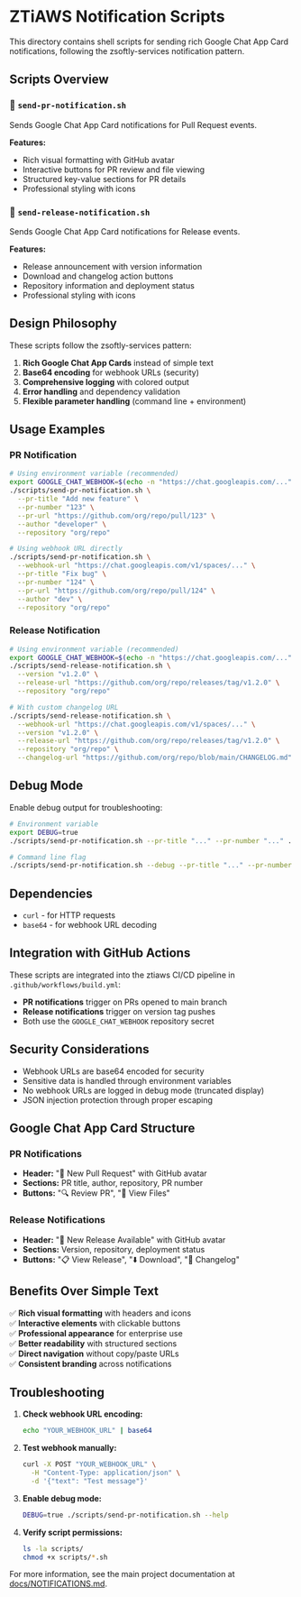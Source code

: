 # ZTiAWS Notification Scripts

This directory contains shell scripts for sending rich Google Chat App Card notifications, following the zsoftly-services notification pattern.

## Scripts Overview

### 📝 `send-pr-notification.sh`
Sends Google Chat App Card notifications for Pull Request events.

**Features:**
- Rich visual formatting with GitHub avatar
- Interactive buttons for PR review and file viewing
- Structured key-value sections for PR details
- Professional styling with icons

### 🚀 `send-release-notification.sh`
Sends Google Chat App Card notifications for Release events.

**Features:**
- Release announcement with version information
- Download and changelog action buttons
- Repository information and deployment status
- Professional styling with icons

## Design Philosophy

These scripts follow the zsoftly-services pattern:

1. **Rich Google Chat App Cards** instead of simple text
2. **Base64 encoding** for webhook URLs (security)
3. **Comprehensive logging** with colored output
4. **Error handling** and dependency validation
5. **Flexible parameter handling** (command line + environment)

## Usage Examples

### PR Notification
```bash
# Using environment variable (recommended)
export GOOGLE_CHAT_WEBHOOK=$(echo -n "https://chat.googleapis.com/..." | base64)
./scripts/send-pr-notification.sh \
  --pr-title "Add new feature" \
  --pr-number "123" \
  --pr-url "https://github.com/org/repo/pull/123" \
  --author "developer" \
  --repository "org/repo"

# Using webhook URL directly
./scripts/send-pr-notification.sh \
  --webhook-url "https://chat.googleapis.com/v1/spaces/..." \
  --pr-title "Fix bug" \
  --pr-number "124" \
  --pr-url "https://github.com/org/repo/pull/124" \
  --author "dev" \
  --repository "org/repo"
```

### Release Notification
```bash
# Using environment variable (recommended)
export GOOGLE_CHAT_WEBHOOK=$(echo -n "https://chat.googleapis.com/..." | base64)
./scripts/send-release-notification.sh \
  --version "v1.2.0" \
  --release-url "https://github.com/org/repo/releases/tag/v1.2.0" \
  --repository "org/repo"

# With custom changelog URL
./scripts/send-release-notification.sh \
  --webhook-url "https://chat.googleapis.com/v1/spaces/..." \
  --version "v1.2.0" \
  --release-url "https://github.com/org/repo/releases/tag/v1.2.0" \
  --repository "org/repo" \
  --changelog-url "https://github.com/org/repo/blob/main/CHANGELOG.md"
```

## Debug Mode

Enable debug output for troubleshooting:

```bash
# Environment variable
export DEBUG=true
./scripts/send-pr-notification.sh --pr-title "..." --pr-number "..." ...

# Command line flag
./scripts/send-pr-notification.sh --debug --pr-title "..." --pr-number "..." ...
```

## Dependencies

- `curl` - for HTTP requests
- `base64` - for webhook URL decoding

## Integration with GitHub Actions

These scripts are integrated into the ztiaws CI/CD pipeline in `.github/workflows/build.yml`:

- **PR notifications** trigger on PRs opened to main branch
- **Release notifications** trigger on version tag pushes
- Both use the `GOOGLE_CHAT_WEBHOOK` repository secret

## Security Considerations

- Webhook URLs are base64 encoded for security
- Sensitive data is handled through environment variables
- No webhook URLs are logged in debug mode (truncated display)
- JSON injection protection through proper escaping

## Google Chat App Card Structure

### PR Notifications
- **Header:** "🔔 New Pull Request" with GitHub avatar
- **Sections:** PR title, author, repository, PR number
- **Buttons:** "🔍 Review PR", "📁 View Files"

### Release Notifications  
- **Header:** "🚀 New Release Available" with GitHub avatar
- **Sections:** Version, repository, deployment status
- **Buttons:** "📋 View Release", "⬇️ Download", "📝 Changelog"

## Benefits Over Simple Text

✅ **Rich visual formatting** with headers and icons  
✅ **Interactive elements** with clickable buttons  
✅ **Professional appearance** for enterprise use  
✅ **Better readability** with structured sections  
✅ **Direct navigation** without copy/paste URLs  
✅ **Consistent branding** across notifications  

## Troubleshooting

1. **Check webhook URL encoding:**
   ```bash
   echo "YOUR_WEBHOOK_URL" | base64
   ```

2. **Test webhook manually:**
   ```bash
   curl -X POST "YOUR_WEBHOOK_URL" \
     -H "Content-Type: application/json" \
     -d '{"text": "Test message"}'
   ```

3. **Enable debug mode:**
   ```bash
   DEBUG=true ./scripts/send-pr-notification.sh --help
   ```

4. **Verify script permissions:**
   ```bash
   ls -la scripts/
   chmod +x scripts/*.sh
   ```

For more information, see the main project documentation at [docs/NOTIFICATIONS.md](../docs/NOTIFICATIONS.md).